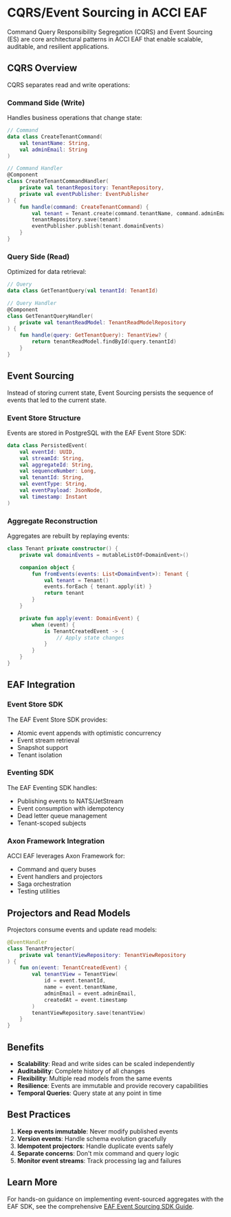 # CQRS/Event Sourcing in ACCI EAF

Command Query Responsibility Segregation (CQRS) and Event Sourcing (ES) are core architectural
patterns in ACCI EAF that enable scalable, auditable, and resilient applications.

## CQRS Overview

CQRS separates read and write operations:

### Command Side (Write)

Handles business operations that change state:

```kotlin
// Command
data class CreateTenantCommand(
    val tenantName: String,
    val adminEmail: String
)

// Command Handler
@Component
class CreateTenantCommandHandler(
    private val tenantRepository: TenantRepository,
    private val eventPublisher: EventPublisher
) {
    fun handle(command: CreateTenantCommand) {
        val tenant = Tenant.create(command.tenantName, command.adminEmail)
        tenantRepository.save(tenant)
        eventPublisher.publish(tenant.domainEvents)
    }
}
```

### Query Side (Read)

Optimized for data retrieval:

```kotlin
// Query
data class GetTenantQuery(val tenantId: TenantId)

// Query Handler
@Component
class GetTenantQueryHandler(
    private val tenantReadModel: TenantReadModelRepository
) {
    fun handle(query: GetTenantQuery): TenantView? {
        return tenantReadModel.findById(query.tenantId)
    }
}
```

## Event Sourcing

Instead of storing current state, Event Sourcing persists the sequence of events that led to the
current state.

### Event Store Structure

Events are stored in PostgreSQL with the EAF Event Store SDK:

```kotlin
data class PersistedEvent(
    val eventId: UUID,
    val streamId: String,
    val aggregateId: String,
    val sequenceNumber: Long,
    val tenantId: String,
    val eventType: String,
    val eventPayload: JsonNode,
    val timestamp: Instant
)
```

### Aggregate Reconstruction

Aggregates are rebuilt by replaying events:

```kotlin
class Tenant private constructor() {
    private val domainEvents = mutableListOf<DomainEvent>()

    companion object {
        fun fromEvents(events: List<DomainEvent>): Tenant {
            val tenant = Tenant()
            events.forEach { tenant.apply(it) }
            return tenant
        }
    }

    private fun apply(event: DomainEvent) {
        when (event) {
            is TenantCreatedEvent -> {
                // Apply state changes
            }
        }
    }
}
```

## EAF Integration

### Event Store SDK

The EAF Event Store SDK provides:

- Atomic event appends with optimistic concurrency
- Event stream retrieval
- Snapshot support
- Tenant isolation

### Eventing SDK

The EAF Eventing SDK handles:

- Publishing events to NATS/JetStream
- Event consumption with idempotency
- Dead letter queue management
- Tenant-scoped subjects

### Axon Framework Integration

ACCI EAF leverages Axon Framework for:

- Command and query buses
- Event handlers and projectors
- Saga orchestration
- Testing utilities

## Projectors and Read Models

Projectors consume events and update read models:

```kotlin
@EventHandler
class TenantProjector(
    private val tenantViewRepository: TenantViewRepository
) {
    fun on(event: TenantCreatedEvent) {
        val tenantView = TenantView(
            id = event.tenantId,
            name = event.tenantName,
            adminEmail = event.adminEmail,
            createdAt = event.timestamp
        )
        tenantViewRepository.save(tenantView)
    }
}
```

## Benefits

- **Scalability**: Read and write sides can be scaled independently
- **Auditability**: Complete history of all changes
- **Flexibility**: Multiple read models from the same events
- **Resilience**: Events are immutable and provide recovery capabilities
- **Temporal Queries**: Query state at any point in time

## Best Practices

1. **Keep events immutable**: Never modify published events
2. **Version events**: Handle schema evolution gracefully
3. **Idempotent projectors**: Handle duplicate events safely
4. **Separate concerns**: Don't mix command and query logic
5. **Monitor event streams**: Track processing lag and failures

## Learn More

For hands-on guidance on implementing event-sourced aggregates with the EAF SDK, see the comprehensive [EAF Event Sourcing SDK Guide](./eaf-eventsourcing-sdk.md).
